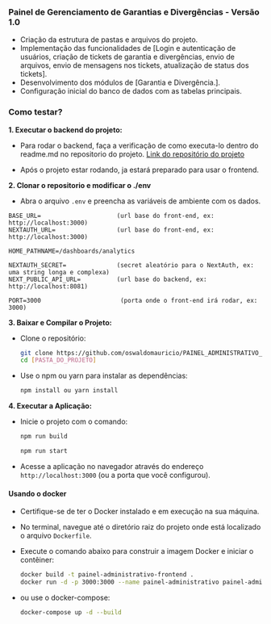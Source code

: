 ### Painel de Gerenciamento de Garantias e Divergências - Versão 1.0

- Criação da estrutura de pastas e arquivos do projeto.
- Implementação das funcionalidades
  de [Login e autenticação de usuários, criação de tickets de garantia e divergências, envio de arquivos, envio de mensagens nos tickets, atualização de status dos tickets].
- Desenvolvimento dos módulos de [Garantia e Divergência.].
- Configuração inicial do banco de dados com as tabelas principais.

### Como testar?

**1. Executar o backend do projeto:**

- Para rodar o backend, faça a verificação de como executa-lo dentro do readme.md no repositorio do projeto.
  [Link do repositório do projeto](https://github.com/oswaldomauricio/API_PAINEL_ADMINISTRATIVO_SPRING_BOOT)

- Após o projeto estar rodando, ja estará preparado para usar o frontend.

**2. Clonar o repositorio e modificar o ./env**

- Abra o arquivo `.env` e preencha as variáveis de ambiente com os dados.

```env
BASE_URL=                     (url base do front-end, ex: http://localhost:3000)
NEXTAUTH_URL=                 (url base do front-end, ex: http://localhost:3000)

HOME_PATHNAME=/dashboards/analytics

NEXTAUTH_SECRET=              (secret aleatório para o NextAuth, ex: uma string longa e complexa)
NEXT_PUBLIC_API_URL=          (url base do backend, ex: http://localhost:8081)

PORT=3000                      (porta onde o front-end irá rodar, ex: 3000)
```

**3. Baixar e Compilar o Projeto:**

- Clone o repositório:
  ```bash
  git clone https://github.com/oswaldomauricio/PAINEL_ADMINISTRATIVO_FRONTEND_NEXTJS.git
  cd [PASTA_DO_PROJETO]
  ```
- Use o npm ou yarn para instalar as dependências:
  ```bash
  npm install ou yarn install
  ```

**4. Executar a Aplicação:**

- Inicie o projeto com o comando:

  ```bash
  npm run build
  ```

  ```bash
  npm run start
  ```

- Acesse a aplicação no navegador através do endereço `http://localhost:3000` (ou a porta que você configurou).

#### Usando o docker

- Certifique-se de ter o Docker instalado e em execução na sua máquina.

- No terminal, navegue até o diretório raiz do projeto onde está localizado o arquivo `Dockerfile`.
- Execute o comando abaixo para construir a imagem Docker e iniciar o contêiner:

  ```bash
  docker build -t painel-administrativo-frontend .
  docker run -d -p 3000:3000 --name painel-administrativo painel-administrativo-frontend
  ```

- ou use o docker-compose:
  ```bash
  docker-compose up -d --build
  ```
